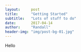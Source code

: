```yaml
---
layout:     post
title:      "Getting Started"
subtitle:   "Lots of stuff to do"
date:       2017-04-14
author:     "Randall"
header-img: "img/post-bg-01.jpg"
---
```


Hello

